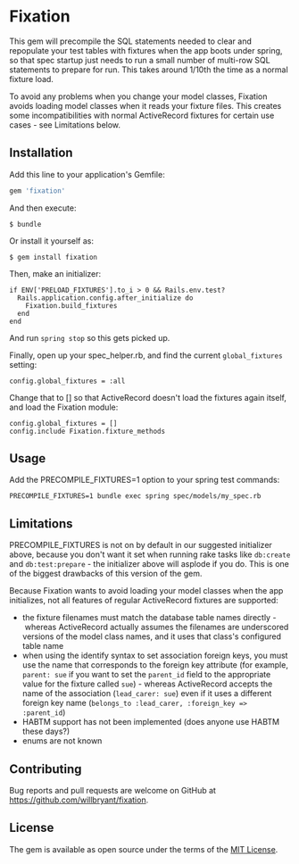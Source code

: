 # Fixation

This gem will precompile the SQL statements needed to clear and repopulate your test tables with fixtures when the app boots under spring, so that spec startup just needs to run a small number of multi-row SQL statements to prepare for run.  This takes around 1/10th the time as a normal fixture load.

To avoid any problems when you change your model classes, Fixation avoids loading model classes when it reads your fixture files.  This creates some incompatibilities with normal ActiveRecord fixtures for certain use cases - see Limitations below.


## Installation

Add this line to your application's Gemfile:

```ruby
gem 'fixation'
```

And then execute:

    $ bundle

Or install it yourself as:

    $ gem install fixation

Then, make an initializer:

    if ENV['PRELOAD_FIXTURES'].to_i > 0 && Rails.env.test?
      Rails.application.config.after_initialize do
        Fixation.build_fixtures
      end
    end

And run `spring stop` so this gets picked up.

Finally, open up your spec_helper.rb, and find the current `global_fixtures` setting:

    config.global_fixtures = :all

Change that to [] so that ActiveRecord doesn't load the fixtures again itself, and load the Fixation module:

    config.global_fixtures = []
    config.include Fixation.fixture_methods

## Usage

Add the PRECOMPILE_FIXTURES=1 option to your spring test commands:

    PRECOMPILE_FIXTURES=1 bundle exec spring spec/models/my_spec.rb

## Limitations

PRECOMPILE_FIXTURES is not on by default in our suggested initializer above, because you don't want it set when running rake tasks like `db:create` and `db:test:prepare` - the initializer above will asplode if you do.  This is one of the biggest drawbacks of this version of the gem.

Because Fixation wants to avoid loading your model classes when the app initializes, not all features of regular ActiveRecord fixtures are supported:
* the fixture filenames must match the database table names directly - whereas ActiveRecord actually assumes the filenames are underscored versions of the model class names, and it uses that class's configured table name
* when using the identify syntax to set association foreign keys, you must use the name that corresponds to the foreign key attribute (for example, `parent: sue` if you want to set the `parent_id` field to the appropriate value for the fixture called `sue`) - whereas ActiveRecord accepts the name of the association (`lead_carer: sue`) even if it uses a different foreign key name (`belongs_to :lead_carer, :foreign_key => :parent_id`)
* HABTM support has not been implemented (does anyone use HABTM these days?)
* enums are not known

## Contributing

Bug reports and pull requests are welcome on GitHub at https://github.com/willbryant/fixation.

## License

The gem is available as open source under the terms of the [MIT License](http://opensource.org/licenses/MIT).

